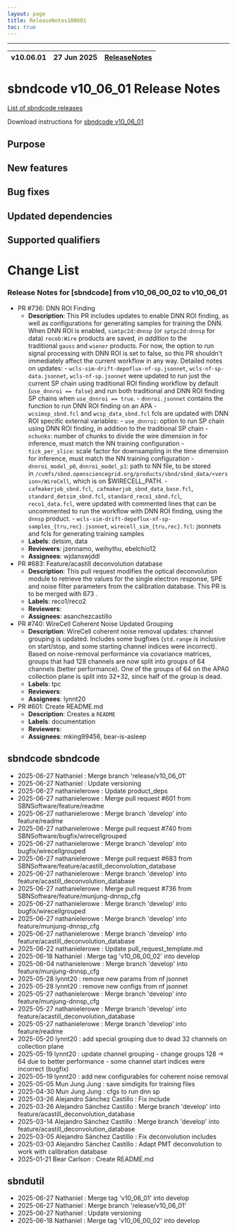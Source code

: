 ```yaml
---
layout: page
title: ReleaseNotes100601
toc: true
---
```


-----------------------------------------------------------------------------
| v10.06.01 | 27 Jun 2025 | [ReleaseNotes](ReleaseNotes100601.html) |
| --- | --- | --- |



sbndcode v10_06_01 Release Notes
=======================================================================================

[List of sbndcode releases](List_of_SBND_code_releases.html)

Download instructions for [sbndcode v10_06_01](http://scisoft.fnal.gov/scisoft/bundles/sbnd/v10_06_01/sbndcode-v10_06_01.html)

Purpose
---------------------------------------------------

New features
---------------------------------------------------

Bug fixes
---------------------------------------------------

Updated dependencies
---------------------------------------------------

Supported qualifiers
---------------------------------------------------

Change List
==========================================
### Release Notes for [sbndcode] from v10_06_00_02 to v10_06_01
- PR #736: DNN ROI Finding 
  - **Description**: This PR includes updates to enable DNN ROI finding, as well as configurations for generating samples for training the DNN. When DNN ROI is enabled, `simtpc2d:dnnsp` (or `sptpc2d:dnnsp` for data) `recob:Wire` products are saved, _in addition to_ the traditional `gauss` and `wiener` products.  For now, the option to run signal processing with DNN ROI is set to false, so this PR shouldn't immediately affect the current workflow in any way.  Detailed notes on updates:  - `wcls-sim-drift-depoflux-nf-sp.jsonnet`, `wcls-nf-sp-data.jsonnet`, `wcls-nf-sp.jsonnet` were updated to run just the current SP chain using traditional ROI finding workflow by default (`use_dnnroi == false`) and run both traditional and DNN ROI finding SP chains when `use_dnnroi == true`.  - `dnnroi.jsonnet` contains the function to run DNN ROI finding on an APA  - `wcsimsp_sbnd.fcl` and `wcsp_data_sbnd.fcl` fcls are updated with DNN ROI specific external variables:  - `use_dnnroi`: option to run SP chain using DNN ROI finding, in addition to the traditional SP chain - `nchunks`: number of chunks to divide the wire dimension in for inference, must match the NN training configuration - `tick_per_slice`: scale factor for downsampling in the time dimension for inference, must match the NN training configuration - `dnnroi_model_p0`, `dnnroi_model_p1`: path to NN file, to be stored in `/cvmfs/sbnd.opensciencegrid.org/products/sbnd/sbnd_data/<version>/WireCell`, which is on $WIRECELL_PATH. - `cafmakerjob_sbnd.fcl`,  `cafmakerjob_sbnd_data_base.fcl`, `standard_detsim_sbnd.fcl`, `standard_reco1_sbnd.fcl`, `reco1_data.fcl`, were updated with commented lines that can be uncommented to run the workflow with DNN ROI finding, using the `dnnsp` product.  - `wcls-sim-drift-depoflux-nf-sp-samples_{tru,rec}.jsonnet`, `wirecell_sim_{tru,rec}.fcl`: jsonnets and fcls for generating training samples
  - **Labels**: detsim, data
  - **Reviewers**: jzennamo, weihythu, ebelchio12
  - **Assignees**: wjdanswjddl
- PR #683: Feature/acastill deconvolution database
  - **Description**: This pull request modifies the optical deconvolution module to retrieve the values for the single electron response, SPE and noise filter parameters from the calibration database. This PR is to be merged with 673 .
  - **Labels**: reco1/reco2
  - **Reviewers**:
  - **Assignees**: asanchezcastillo
- PR #740: WireCell Coherent Noise Updated Grouping
  - **Description**: WireCell coherent noise removal updates: channel grouping is updated. Includes some bugfixes (`std.range` is inclusive on start/stop, and some starting channel indices were incorrect). Based on noise-removal performance via covariance matrices, groups that had 128 channels are now split into groups of 64 channels (better performance).  One of the groups of 64 on the APA0 collection plane is split into 32+32, since half of the group is dead.
  - **Labels**: tpc
  - **Reviewers**:
  - **Assignees**: lynnt20
- PR #601: Create README.md
  - **Description**: Creates a `README`
  - **Labels**: documentation
  - **Reviewers**:
  - **Assignees**: mking99456, bear-is-asleep

sbndcode sbndcode
---------------------------------------------------

* 2025-06-27  Nathaniel : Merge branch 'release/v10_06_01'
* 2025-06-27  Nathaniel : Update versioning
* 2025-06-27  nathanielerowe : Update product_deps
* 2025-06-27  nathanielerowe : Merge pull request #601 from SBNSoftware/feature/readme
* 2025-06-27  nathanielerowe : Merge branch 'develop' into feature/readme
* 2025-06-27  nathanielerowe : Merge pull request #740 from SBNSoftware/bugfix/wirecellgrouped
* 2025-06-27  nathanielerowe : Merge branch 'develop' into bugfix/wirecellgrouped
* 2025-06-27  nathanielerowe : Merge pull request #683 from SBNSoftware/feature/acastill_deconvolution_database
* 2025-06-27  nathanielerowe : Merge branch 'develop' into feature/acastill_deconvolution_database
* 2025-06-27  nathanielerowe : Merge pull request #736 from SBNSoftware/feature/munjung-dnnsp_cfg
* 2025-06-27  nathanielerowe : Merge branch 'develop' into bugfix/wirecellgrouped
* 2025-06-27  nathanielerowe : Merge branch 'develop' into feature/munjung-dnnsp_cfg
* 2025-06-27  nathanielerowe : Merge branch 'develop' into feature/acastill_deconvolution_database
* 2025-06-22  nathanielerowe : Update pull_request_template.md
* 2025-06-18  Nathaniel : Merge tag 'v10_06_00_02' into develop
* 2025-06-04  nathanielerowe : Merge branch 'develop' into feature/munjung-dnnsp_cfg
* 2025-05-28  lynnt20 : remove new params from nf jsonnet
* 2025-05-28  lynnt20 : remove new configs from nf jsonnet
* 2025-05-27  nathanielerowe : Merge branch 'develop' into feature/munjung-dnnsp_cfg
* 2025-05-27  nathanielerowe : Merge branch 'develop' into feature/acastill_deconvolution_database
* 2025-05-27  nathanielerowe : Merge branch 'develop' into feature/readme
* 2025-05-20  lynnt20 : add special grouping due to dead 32 channels on collection plane
* 2025-05-19  lynnt20 : update channel grouping - change groups 128 -> 64 due to better performance - some channel start indices were incorrect (bugfix)
* 2025-05-19  lynnt20 : add new configurables for coherent noise removal
* 2025-05-05  Mun Jung Jung : save simdigits for training files
* 2025-04-30  Mun Jung Jung : cfgs to run dnn sp
* 2025-03-26  Alejandro Sánchez Castillo : Fix include
* 2025-03-26  Alejandro Sánchez Castillo : Merge branch 'develop' into feature/acastill_deconvolution_database
* 2025-03-14  Alejandro Sánchez Castillo : Merge branch 'develop' into feature/acastill_deconvolution_database
* 2025-03-05  Alejandro Sánchez Castillo : Fix deconvolution includes
* 2025-03-03  Alejandro Sánchez Castillo : Adapt PMT deconvolution to work with calibration database
* 2025-01-21  Bear Carlson : Create README.md

sbndutil
---------------------------------------------------

* 2025-06-27  Nathaniel : Merge tag 'v10_06_01' into develop
* 2025-06-27  Nathaniel : Merge branch 'release/v10_06_01'
* 2025-06-27  Nathaniel : Update versioning
* 2025-06-18  Nathaniel : Merge tag 'v10_06_00_02' into develop
